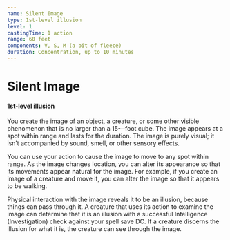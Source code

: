 ```yaml
---
name: Silent Image
type: 1st-level illusion
level: 1
castingTime: 1 action
range: 60 feet
components: V, S, M (a bit of fleece)
duration: Concentration, up to 10 minutes
---
```


# Silent Image

#### 1st-level illusion

You create the image of an object, a creature, or some other visible phenomenon that is no larger than a 15-­‐‑foot cube. The image appears at a spot within range and lasts for the duration. The image is purely visual; it isn’t accompanied by sound, smell, or other sensory effects.

You can use your action to cause the image to move to any spot within range. As the image changes location, you can alter its appearance so that its movements appear natural for the image. For example, if you create an image of a creature and move it, you can alter the image so that it appears to be walking.

Physical interaction with the image reveals it to be an illusion, because things can pass through it. A creature that uses its action to examine the image can determine that it is an illusion with a successful Intelligence (Investigation) check against your spell save DC. If a creature discerns the illusion for what it is, the creature can see through the image.
